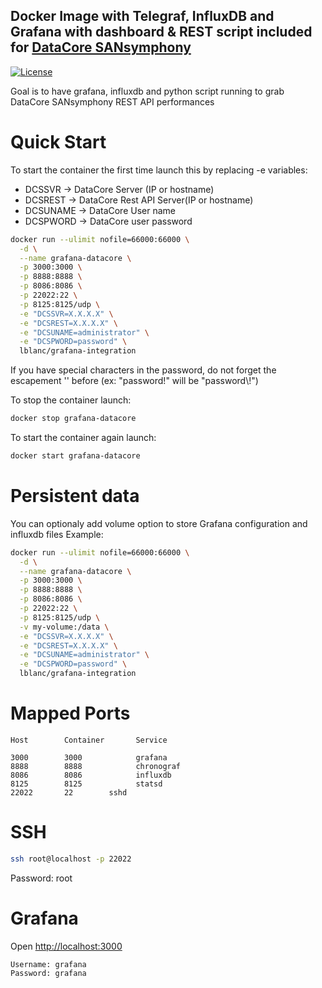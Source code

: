 ## Docker Image with Telegraf, InfluxDB and Grafana with dashboard & REST script included for [DataCore SANsymphony](http://www.datacore.com)


[![License](http://img.shields.io/:license-mit-blue.svg)](http://octopress.mit-license.org)


Goal is to have grafana, influxdb and python script running to grab DataCore SANsymphony REST API performances


# Quick Start

To start the container the first time launch this by replacing -e variables:
* DCSSVR ->  DataCore Server (IP or hostname)
* DCSREST -> DataCore Rest API Server(IP or hostname)
* DCSUNAME -> DataCore User name
* DCSPWORD -> DataCore user password

```sh
docker run --ulimit nofile=66000:66000 \
  -d \
  --name grafana-datacore \
  -p 3000:3000 \
  -p 8888:8888 \
  -p 8086:8086 \
  -p 22022:22 \
  -p 8125:8125/udp \
  -e "DCSSVR=X.X.X.X" \
  -e "DCSREST=X.X.X.X" \
  -e "DCSUNAME=administrator" \
  -e "DCSPWORD=password" \
  lblanc/grafana-integration
```
If you have special characters in the password, do not forget the escapement '\' before (ex: "password!" will be "password\\!")

To stop the container launch:
```sh
docker stop grafana-datacore
```


To start the container again launch:
```sh
docker start grafana-datacore
```

# Persistent data

You can optionaly add volume option to store Grafana configuration and influxdb files
Example:
```sh
docker run --ulimit nofile=66000:66000 \
  -d \
  --name grafana-datacore \
  -p 3000:3000 \
  -p 8888:8888 \
  -p 8086:8086 \
  -p 22022:22 \
  -p 8125:8125/udp \
  -v my-volume:/data \
  -e "DCSSVR=X.X.X.X" \
  -e "DCSREST=X.X.X.X" \
  -e "DCSUNAME=administrator" \
  -e "DCSPWORD=password" \
  lblanc/grafana-integration
```


# Mapped Ports

```
Host		Container		Service

3000		3000			grafana
8888		8888			chronograf
8086		8086			influxdb
8125		8125			statsd
22022		22        sshd
```


# SSH

```sh
ssh root@localhost -p 22022
```
Password: root


# Grafana

Open <http://localhost:3000>

```
Username: grafana
Password: grafana
```
